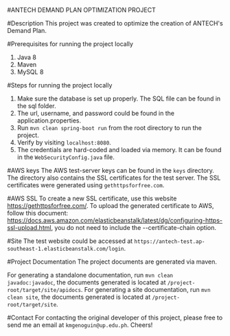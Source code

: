 #ANTECH DEMAND PLAN OPTIMIZATION PROJECT

#Description
This project was created to optimize the creation of ANTECH's Demand Plan.

#Prerequisites for running the project locally
1. Java 8
2. Maven
3. MySQL 8

#Steps for running the project locally
1. Make sure the database is set up properly. The SQL file can be found in the sql folder.
2. The url, username, and password could be found in the application.properties.
3. Run `mvn clean spring-boot run` from the root directory to run the project.
4. Verify by visiting `localhost:8080`.
5. The credentials are hard-coded and loaded via memory. It can be found in the `WebSecurityConfig.java` file.

#AWS keys
The AWS test-server keys can be found in the `keys` directory. 
The directory also contains the SSL certificates for the test server. The SSL certificates were generated using `gethttpsforfree.com`.

#AWS SSL
To create a new SSL certificate, use this website https://gethttpsforfree.com/. To upload the generated certificate to AWS, follow this document: https://docs.aws.amazon.com/elasticbeanstalk/latest/dg/configuring-https-ssl-upload.html, you do not need to include the --certificate-chain option.

#Site
The test website could be accessed at `https://antech-test.ap-southeast-1.elasticbeanstalk.com/login`.

#Project Documentation
The project documents are generated via maven.
 
For generating a standalone documentation, run `mvn clean javadoc:javadoc`, the documents generated is located at `/project-root/target/site/apidocs`. 
For generating a site documentation, run `mvn clean site`, the documents generated is located at `/project-root/target/site`.

#Contact
For contacting the original developer of this project, please free to send me an email at `kmgenoguin@up.edu.ph`. Cheers!